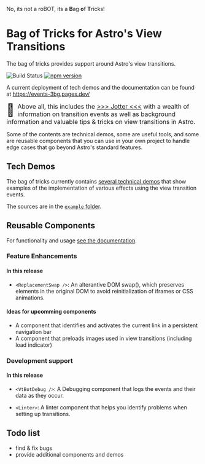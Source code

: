 No, its not a roBOT, its a <b>B</b>ag <b>o</b>f <b>T</b>ricks!

# **Bag of Tricks** for Astro's **View Transitions**

The bag of tricks provides support around Astro's view transitions.

![Build Status](https://github.com/martrapp/astro-vt-bot/actions/workflows/astro.yml/badge.svg)
[![npm version](https://img.shields.io/npm/v/astro-vtbot)](https://www.npmjs.com/package/astro-vtbot)


A current deployment of tech demos and the documentation can be found at https://events-3bg.pages.dev/

<span style="font-size: max(2rem,calc(100vw / 30)); float: left; padding: 0 0.5rem 0rem 0;">📓</span><span style="font-size:max(1rem,calc(100vw / 60));">Above all, this includes the [>>>  Jotter <<<](https://events-3bg.pages.dev/docs/Jotter/) with a wealth of information on transition events as well as background information and valuable tips & tricks on view transitions in Astro.</span>

Some of the contents are technical demos, some are useful tools, and some are reusable components that you can use in your own project to handle edge cases that go beyond Astro's standard features.

## Tech Demos

The bag of tricks currently contains [several technical demos](https://events-3bg.pages.dev/demos/) that show examples of the implementation of various effects using the view transition events.

The sources are in the [`example` folder](https://github.com/martrapp/astro-vt-bot/tree/main/example).

## Reusable Components

For functionality and usage [see the documentation](https://events-3bg.pages.dev/components/).

### Feature Enhancements

#### In this release

- `<ReplacementSwap />`: An alterantive DOM swap(), which preserves elements in the original DOM to avoid reinitialization of iframes or CSS animations.

#### Ideas for upcomming components

- A component that identifies and activates the current link in a persistent navigation bar
- A component that preloads images used in view transitions (including load indicator)

### Development support

#### In this release

- `<VtBotDebug />`: A Debugging component that logs the events and their data as they occur.


- `<Linter>`: A linter component that helps you identify problems when setting up transitions.

## Todo list

- find & fix bugs
- provide additional components and demos

